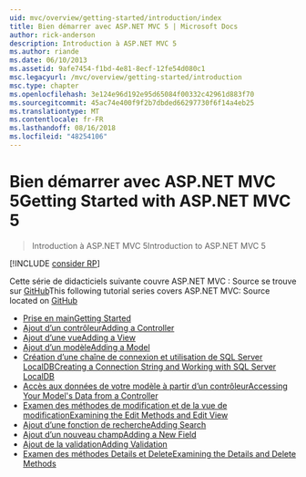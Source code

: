```yaml
---
uid: mvc/overview/getting-started/introduction/index
title: Bien démarrer avec ASP.NET MVC 5 | Microsoft Docs
author: rick-anderson
description: Introduction à ASP.NET MVC 5
ms.author: riande
ms.date: 06/10/2013
ms.assetid: 9afe7454-f1bd-4e81-8ecf-12fe54d080c1
msc.legacyurl: /mvc/overview/getting-started/introduction
msc.type: chapter
ms.openlocfilehash: 3e124e96d192e95d65084f00332c42961d883f70
ms.sourcegitcommit: 45ac74e400f9f2b7dbded66297730f6f14a4eb25
ms.translationtype: MT
ms.contentlocale: fr-FR
ms.lasthandoff: 08/16/2018
ms.locfileid: "48254106"
---
```

<a name="getting-started-with-aspnet-mvc-5"></a><span data-ttu-id="6c9b4-103">Bien démarrer avec ASP.NET MVC 5</span><span class="sxs-lookup"><span data-stu-id="6c9b4-103">Getting Started with ASP.NET MVC 5</span></span>
====================
> <span data-ttu-id="6c9b4-104">Introduction à ASP.NET MVC 5</span><span class="sxs-lookup"><span data-stu-id="6c9b4-104">Introduction to ASP.NET MVC 5</span></span>

[!INCLUDE [consider RP](../../../../includes/razor.md)]

<span data-ttu-id="6c9b4-105">Cette série de didacticiels suivante couvre ASP.NET MVC : Source se trouve sur [GitHub](https://github.com/aspnet/Docs/tree/master/aspnet/mvc/overview/getting-started/introduction/sample/MvcMovie/MvcMovie)</span><span class="sxs-lookup"><span data-stu-id="6c9b4-105">This following tutorial series covers ASP.NET MVC: Source located on [GitHub](https://github.com/aspnet/Docs/tree/master/aspnet/mvc/overview/getting-started/introduction/sample/MvcMovie/MvcMovie)</span></span>

- [<span data-ttu-id="6c9b4-106">Prise en main</span><span class="sxs-lookup"><span data-stu-id="6c9b4-106">Getting Started</span></span>](getting-started.md)
- [<span data-ttu-id="6c9b4-107">Ajout d’un contrôleur</span><span class="sxs-lookup"><span data-stu-id="6c9b4-107">Adding a Controller</span></span>](adding-a-controller.md)
- [<span data-ttu-id="6c9b4-108">Ajout d’une vue</span><span class="sxs-lookup"><span data-stu-id="6c9b4-108">Adding a View</span></span>](adding-a-view.md)
- [<span data-ttu-id="6c9b4-109">Ajout d’un modèle</span><span class="sxs-lookup"><span data-stu-id="6c9b4-109">Adding a Model</span></span>](adding-a-model.md)
- [<span data-ttu-id="6c9b4-110">Création d’une chaîne de connexion et utilisation de SQL Server LocalDB</span><span class="sxs-lookup"><span data-stu-id="6c9b4-110">Creating a Connection String and Working with SQL Server LocalDB</span></span>](creating-a-connection-string.md)
- [<span data-ttu-id="6c9b4-111">Accès aux données de votre modèle à partir d’un contrôleur</span><span class="sxs-lookup"><span data-stu-id="6c9b4-111">Accessing Your Model's Data from a Controller</span></span>](accessing-your-models-data-from-a-controller.md)
- [<span data-ttu-id="6c9b4-112">Examen des méthodes de modification et de la vue de modification</span><span class="sxs-lookup"><span data-stu-id="6c9b4-112">Examining the Edit Methods and Edit View</span></span>](examining-the-edit-methods-and-edit-view.md)
- [<span data-ttu-id="6c9b4-113">Ajout d’une fonction de recherche</span><span class="sxs-lookup"><span data-stu-id="6c9b4-113">Adding Search</span></span>](adding-search.md)
- [<span data-ttu-id="6c9b4-114">Ajout d’un nouveau champ</span><span class="sxs-lookup"><span data-stu-id="6c9b4-114">Adding a New Field</span></span>](adding-a-new-field.md)
- [<span data-ttu-id="6c9b4-115">Ajout de la validation</span><span class="sxs-lookup"><span data-stu-id="6c9b4-115">Adding Validation</span></span>](adding-validation.md)
- [<span data-ttu-id="6c9b4-116">Examen des méthodes Details et Delete</span><span class="sxs-lookup"><span data-stu-id="6c9b4-116">Examining the Details and Delete Methods</span></span>](examining-the-details-and-delete-methods.md)
